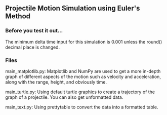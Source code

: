 ## Projectile Motion Simulation using Euler's Method

### Before you test it out...
The minimum delta time input for this simulation is 0.001 unless the round() decimal place is changed. 

### Files

main_matplotlib.py: 
    Matplotlib and NumPy are used to get a more in-depth graph of different aspects of the motion such as velocity and acceleration, along with the range, height, and obviously time. 

main_turtle.py: 
    Using default turtle graphics to create a trajectory of the graph of a projectile. You can also get unformatted data. 

main_text.py: 
    Using prettytable to convert the data into a formatted table. 

